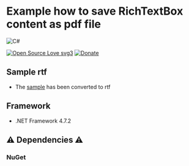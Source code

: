 # Example how to save RichTextBox content as pdf file

![C#](https://img.shields.io/badge/c%23-%23239120.svg?style=for-the-badge&logo=csharp&logoColor=black)

[![Open Source Love svg3](https://badges.frapsoft.com/os/v3/open-source.svg?v=103)](https://github.com/R0mb0/FPDF)
[![Donate](https://img.shields.io/badge/PayPal-Donate%20to%20Author-blue.svg)](http://paypal.me/R0mb0)

## Sample rtf

- The [sample](https://pdfobject.com/pdf/sample.pdf) has been converted to rtf

## Framework

- .NET Framework 4.7.2

## ⚠️ Dependencies ⚠️

### NuGet
